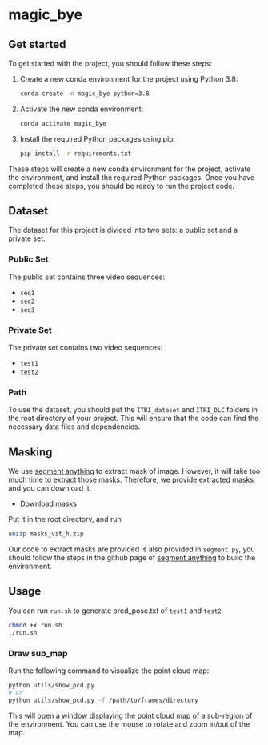 # magic_bye

## Get started
To get started with the project, you should follow these steps:

1. Create a new conda environment for the project using Python 3.8:
    ```bash
    conda create -n magic_bye python=3.8
    ```
2. Activate the new conda environment:
    ```bash
    conda activate magic_bye
    ```
3. Install the required Python packages using pip:
    ```bash
    pip install -r requirements.txt
    ```

These steps will create a new conda environment for the project, activate the environment, and install the required Python packages. Once you have completed these steps, you should be ready to run the project code.
## Dataset

The dataset for this project is divided into two sets: a public set and a private set. 

### Public Set

The public set contains three video sequences:

- `seq1`
- `seq2`
- `seq3`

<!-- You can download the public set using the following link:

- [Download Public Set](https://140.112.48.121:25251/sharing/Lw8QTICUf) -->

### Private Set

The private set contains two video sequences:

- `test1`
- `test2`

<!-- You can download the private set using the following link:

- [Download Private Set](https://140.112.48.121:25251/sharing/PyViYwNsv) -->

### Path

To use the dataset, you should put the `ITRI_dataset` and `ITRI_DLC` folders in the root directory of your project. This will ensure that the code can find the necessary data files and dependencies.

## Masking

We use [segment anything](https://github.com/facebookresearch/segment-anything) to extract mask of image. However, it will take too much time to extract those masks. Therefore, we provide extracted masks and you can download it.

- [Download masks](https://ntucc365-my.sharepoint.com/:u:/g/personal/b08901046_ntu_edu_tw/EW2kqAPQf49GgIQtZqmnJv0BpPn6DHeT81XI_VVZNfYkmQ?e=zLYKGu)

Put it in the root directory, and run
```bash
unzip masks_vit_h.zip
```

Our code to extract masks are provided is also provided in `segment.py`, you should follow the steps in the github page of [segment anything](https://github.com/facebookresearch/segment-anything) to build the environment.

## Usage

You can run `run.sh` to generate pred_pose.txt of `test1` and `test2`

```bash
chmod +x run.sh
./run.sh
```

### Draw sub_map

Run the following command to visualize the point cloud map:

```bash
python utils/show_pcd.py
# or
python utils/show_pcd.py -f /path/to/frames/directory
```

This will open a window displaying the point cloud map of a sub-region of the environment. You can use the mouse to rotate and zoom in/out of the map.
